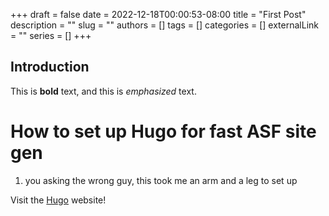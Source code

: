 +++ 
draft = false
date = 2022-12-18T00:00:53-08:00
title = "First Post"
description = ""
slug = ""
authors = []
tags = []
categories = []
externalLink = ""
series = []
+++
## Introduction

This is **bold** text, and this is *emphasized* text.

# How to set up Hugo for fast ASF site gen
1. you asking the wrong guy, this took me an arm and a leg to set up

Visit the [Hugo](https://gohugo.io) website!
